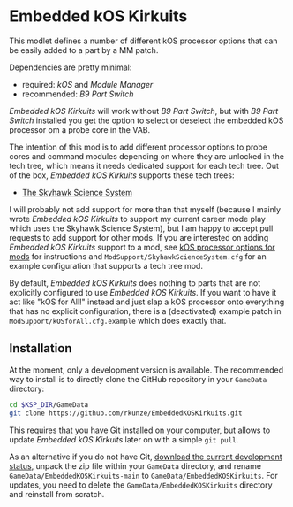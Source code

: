 # Embedded kOS Kirkuits
This modlet defines a number of different kOS processor options that can be easily added to a part by a MM patch.

Dependencies are pretty minimal:
* required: _kOS_ and _Module Manager_
* recommended: _B9 Part Switch_

_Embedded kOS Kirkuits_ will work without _B9 Part Switch_, but with _B9 Part Switch_ installed you get the option to select or deselect the embedded kOS processor om a probe core in the VAB.

The intention of this mod is to add different processor options to probe cores and command modules depending on where they are unlocked in the tech tree, which means it needs dedicated support for each tech tree. Out of the box, *Embedded kOS Kirkuits* supports these tech trees:
* [The Skyhawk Science System](https://forum.kerbalspaceprogram.com/index.php?/topic/206109-the-skyhawk-science-system-a-new-realistic-tech-tree-for-ksp-now-including-kerbalism-support-v110-for-science-62822/)

I will probably not add support for more than that myself (because I mainly wrote *Embedded kOS Kirkuits* to support my current career mode play which uses the Skyhawk Science System), but I am happy to accept pull requests to add support for other mods. If you are interested on adding *Embedded kOS Kirkuits* support to a mod, see [kOS processor options for mods](processors.md) for instructions and `ModSupport/SkyhawkScienceSystem.cfg` for an example configuration that supports a tech tree mod.

By default, _Embedded kOS Kirkuits_ does nothing to parts that are not explicitly configured to use _Embedded kOS Kirkuits_. If you want to have it act like "kOS for All!" instead and just slap a kOS processor onto everything that has no explicit configuration, there is a (deactivated) example patch in `ModSupport/kOSforAll.cfg.example` which does exactly that.

## Installation

At the moment, only a development version is available. The recommended way to install is to
directly clone the GitHub repository in your `GameData` directory:
~~~ sh
cd $KSP_DIR/GameData
git clone https://github.com/rkunze/EmbeddedKOSKirkuits.git
~~~

This requires that you have [Git](https://git-scm.com/) installed on your computer, but allows to update _Embedded kOS Kirkuits_ later on with a simple `git pull`. 

As an alternative if you do not have Git, [download the current development status](https://github.com/rkunze/EmbeddedKOSKirkuits/archive/refs/heads/main.zip), unpack the zip file within your `GameData` directory, and rename `GameData/EmbeddedKOSKirkuits-main` to `GameData/EmbeddedKOSKirkuits`. For updates, you need to delete the `GameData/EmbeddedKOSKirkuits` directory and reinstall from scratch.
